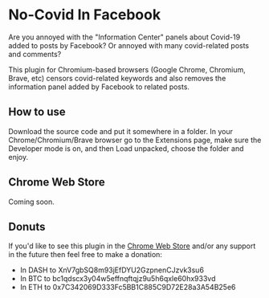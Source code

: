 # No-Covid In Facebook

Are you annoyed with the "Information Center" panels about Covid-19 added to posts by Facebook? Or annoyed with many covid-related posts and comments?

This plugin for Chromium-based browsers (Google Chrome, Chromium, Brave, etc) censors covid-related keywords and also removes the information panel added by Facebook to related posts.

## How to use

Download the source code and put it somewhere in a folder. In your Chrome/Chromium/Brave browser go to the Extensions page, make sure the Developer mode is on, and then Load unpacked, choose the folder and enjoy.

## Chrome Web Store

Coming soon.

## Donuts

If you'd like to see this plugin in the [Chrome Web Store](https://chrome.google.com/webstore/category/extensions) and/or any support in the future then feel free to make a donation:

 * In DASH to XnV7gbSQ8m93jEfDYU2GzpnenCJzvk3su6
 * In BTC to bc1qdscx3y04w5effnqftqjz9u5h6qxle60hx933vd
 * In ETH to 0x7C342069D333Fc5BB1C885C9D72E28a3A54B25e6
